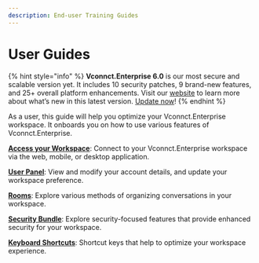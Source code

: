 ```yaml
---
description: End-user Training Guides
---
```


# User Guides

{% hint style="info" %}
**Vconnct.Enterprise 6.0** is our most secure and scalable version yet. It includes 10 security patches, 9 brand-new features, and 25+ overall platform enhancements. Visit our [website](https://www.Vconnct.Enterprise/six) to learn more about what’s new in this latest version. [Update now](https://docs.Vconnct.Enterprise/deploy/updating-Vconnct.Enterprise)!
{% endhint %}

As a user, this guide will help you optimize your Vconnct.Enterprise workspace. It onboards you on how to use various features of Vconnct.Enterprise.

[**Access your Workspace**](access-your-workspace.md): Connect to your Vconnct.Enterprise workspace via the web, mobile, or desktop application.

[**User Panel**](user-panel/): View and modify your account details, and update your workspace preference.

[**Rooms**](rooms/):  Explore various methods of organizing conversations in your workspace.

[**Security Bundle**](../Vconnct.Enterprise-cloud/manage-your-cloud-account/security.md): Explore security-focused features that provide enhanced security for your workspace.

[**Keyboard Shortcuts**](keyboard-shortcuts.md): Shortcut keys that help to optimize your workspace experience.
